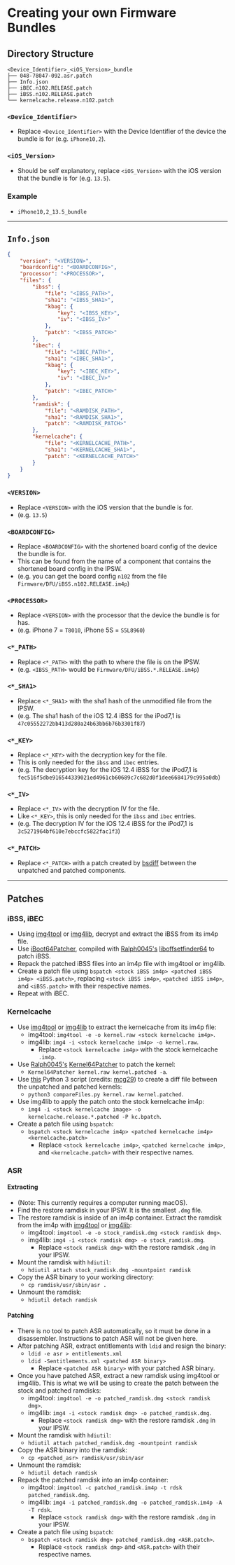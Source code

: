 # Creating your own Firmware Bundles

## Directory Structure
```
<Device_Identifier>_<iOS_Version>_bundle
├── 048-78047-092.asr.patch
├── Info.json
├── iBEC.n102.RELEASE.patch
├── iBSS.n102.RELEASE.patch
└── kernelcache.release.n102.patch
```
### `<Device_Identifier>`
- Replace `<Device_Identifier>` with the Device Identifier of the device the bundle is for (e.g. `iPhone10,2`).

### `<iOS_Version>`
- Should be self explanatory, replace `<iOS_Version>` with the iOS version that the bundle is for (e.g. `13.5`).

### Example
- `iPhone10,2_13.5_bundle`

----

## `Info.json`
```json
{
    "version": "<VERSION>",
    "boardconfig": "<BOARDCONFIG>",
    "processor": "<PROCESSOR>",
    "files": {
        "ibss": {
            "file": "<IBSS_PATH>",
            "sha1": "<IBSS_SHA1>",
            "kbag": {
                "key": "<IBSS_KEY>",
                "iv": "<IBSS_IV>"
            },
            "patch": "<IBSS_PATCH>"
        },
        "ibec": {
            "file": "<IBEC_PATH>",
            "sha1": "<IBEC_SHA1>",
            "kbag": {
                "key": "<IBEC_KEY>",
                "iv": "<IBEC_IV>"
            },
            "patch": "<IBEC_PATCH>"
        },
        "ramdisk": {
            "file": "<RAMDISK_PATH>",
            "sha1": "<RAMDISK_SHA1>",
            "patch": "<RAMDISK_PATCH>"
        },
        "kernelcache": {
            "file": "<KERNELCACHE_PATH>",
            "sha1": "<KERNELCACHE_SHA1>",
            "patch": "<KERNELCACHE_PATCH>"
        }
    }
}
```
### `<VERSION>`
- Replace `<VERSION>` with the iOS version that the bundle is for.
- (e.g. `13.5`)

### `<BOARDCONFIG>`
- Replace `<BOARDCONFIG>` with the shortened board config of the device the bundle is for.
- This can be found from the name of a component that contains the shortened board config in the IPSW.
- (e.g. you can get the board config `n102` from the file `Firmware/DFU/iBSS.n102.RELEASE.im4p`)

### `<PROCESSOR>`
- Replace `<VERSION>` with the processor that the device the bundle is for has.
- (e.g. iPhone 7 = `T8010`, iPhone 5S = `S5L8960`)

### `<*_PATH>`
- Replace `<*_PATH>` with the path to where the file is on the IPSW.
- (e.g. `<IBSS_PATH>` would be `Firmware/DFU/iBSS.*.RELEASE.im4p`)

### `<*_SHA1>`
- Replace `<*_SHA1>` with the sha1 hash of the unmodified file from the IPSW.
- (e.g. The sha1 hash of the iOS 12.4 iBSS for the iPod7,1 is `47c05552272bb413d280a24b63bb6b76b3301f87`)

### `<*_KEY>`
- Replace `<*_KEY>` with the decryption key for the file. 
- This is only needed for the `ibss` and `ibec` entries.
- (e.g. The decryption key for the iOS 12.4 iBSS for the iPod7,1 is `fec516f5dbe916544339021ed4961cb60689c7c682d0f1dee6684179c995a0db`)

### `<*_IV>`
- Replace `<*_IV>` with the decryption IV for the file. 
- Like `<*_KEY>`, this is only needed for the `ibss` and `ibec` entries.
- (e.g. The decryption IV for the iOS 12.4 iBSS for the iPod7,1 is `3c5271964bf610e7ebccfc5822fac1f3`)

### `<*_PATCH>`
- Replace `<*_PATCH>` with a patch created by [bsdiff](https://github.com/mendsley/bsdiff) between the unpatched and patched components.

----

## Patches

### iBSS, iBEC
- Using [img4tool](https://github.com/tihmstar/img4tool) or [img4lib](https://github.com/xerub/img4lib), decrypt and extract the iBSS from its im4p file.
- Use [iBoot64Patcher](https://github.com/tihmstar/iBoot64Patcher), compiled with [Ralph0045's](https://twitter.com/Ralph0045) [liboffsetfinder64](https://github.com/Ralph0045/iBoot64Patcher) to patch iBSS.
- Repack the patched iBSS files into an im4p file with img4tool or img4lib.
- Create a patch file using `bspatch <stock iBSS im4p> <patched iBSS im4p> <iBSS.patch>`, replacing `<stock iBSS im4p>`, `<patched iBSS im4p>`, and `<iBSS.patch>` with their respective names.
- Repeat with iBEC.

### Kernelcache
- Use [img4tool](https://github.com/tihmstar/img4tool) or [img4lib](https://github.com/xerub/img4lib) to extract the kernelcache from its im4p file:
    - img4tool: `img4tool -e -o kernel.raw <stock kernelcache im4p>`.
    - img4lib: `img4 -i <stock kernelcache im4p> -o kernel.raw`.
        - Replace `<stock kernelcache im4p>` with the stock kernelcache `.im4p`.
- Use [Ralph0045's](https://twitter.com/Ralph0045) [Kernel64Patcher](https://github.com/Ralph0045/Kernel64Patcher) to patch the kernel:
    - `Kernel64Patcher kernel.raw kernel.patched -a`.
- Use [this](https://raw.githubusercontent.com/dualbootfun/dualbootfun.github.io/master/source/compareFiles.py) Python 3 script (credits: [mcg29](https://twitter.com/mcg29_)) to create a diff file between the unpatched and patched kernels:
    - `python3 compareFiles.py kernel.raw kernel.patched`.
- Use img4lib to apply the patch onto the stock kernelcache im4p:
    - `img4 -i <stock kernelcache image> -o kernelcache.release.*.patched -P kc.bpatch`.
- Create a patch file using `bspatch`:
    - `bspatch <stock kernelcache im4p> <patched kernelcache im4p> <kernelcache.patch>`
        - Replace `<stock kernelcache im4p>`, `<patched kernelcache im4p>`, and `<kernelcache.patch>` with their respective names.

### ASR
#### Extracting
- (Note: This currently requires a computer running macOS).
- Find the restore ramdisk in your IPSW. It is the smallest `.dmg` file.
- The restore ramdisk is inside of an im4p container. Extract the ramdisk from the im4p with [img4tool](https://github.com/tihmstar/img4tool) or [img4lib](https://github.com/xerub/img4lib):
    - img4tool: `img4tool -e -o stock_ramdisk.dmg <stock ramdisk dmg>`.
    - img4lib: `img4 -i <stock ramdisk dmg> -o stock_ramdisk.dmg`.
        - Replace `<stock ramdisk dmg>` with the restore ramdisk `.dmg` in your IPSW.
- Mount the ramdisk with `hdiutil`:
    - `hdiutil attach stock_ramdisk.dmg -mountpoint ramdisk`
- Copy the ASR binary to your working directory:
    - `cp ramdisk/usr/sbin/asr .`
- Unmount the ramdisk:
    - `hdiutil detach ramdisk`
#### Patching
- There is no tool to patch ASR automatically, so it must be done in a disassembler. Instructions to patch ASR will not be given here.
- After patching ASR, extract entitlements with `ldid` and resign the binary:
    - `ldid -e asr > entitlements.xml`
    - `ldid -Sentitlements.xml <patched ASR binary>`
        - Replace `<patched ASR binary>` with your patched ASR binary.
- Once you have patched ASR, extract a new ramdisk using img4tool or img4lib. This is what we will be using to create the patch between the stock and patched ramdisks:
    - img4tool: `img4tool -e -o patched_ramdisk.dmg <stock ramdisk dmg>`.
    - img4lib: `img4 -i <stock ramdisk dmg> -o patched_ramdisk.dmg`.
        - Replace `<stock ramdisk dmg>` with the restore ramdisk `.dmg` in your IPSW.
- Mount the ramdisk with `hdiutil`:
    - `hdiutil attach patched_ramdisk.dmg -mountpoint ramdisk`
- Copy the ASR binary into the ramdisk:
    - `cp <patched_asr> ramdisk/usr/sbin/asr`
- Unmount the ramdisk:
    - `hdiutil detach ramdisk`
- Repack the patched ramdisk into an im4p container:
    - img4tool: `img4tool -c patched_ramdisk.im4p -t rdsk patched_ramdisk.dmg`.
    - img4lib: `img4 -i patched_ramdisk.dmg -o patched_ramdisk.im4p -A -T rdsk`.
        - Replace `<stock ramdisk dmg>` with the restore ramdisk `.dmg` in your IPSW.
- Create a patch file using `bspatch`:
    - `bspatch <stock ramdisk dmg> patched_ramdisk.dmg <ASR.patch>`.
        - Replace `<stock ramdisk dmg>` and `<ASR.patch>` with their respective names.